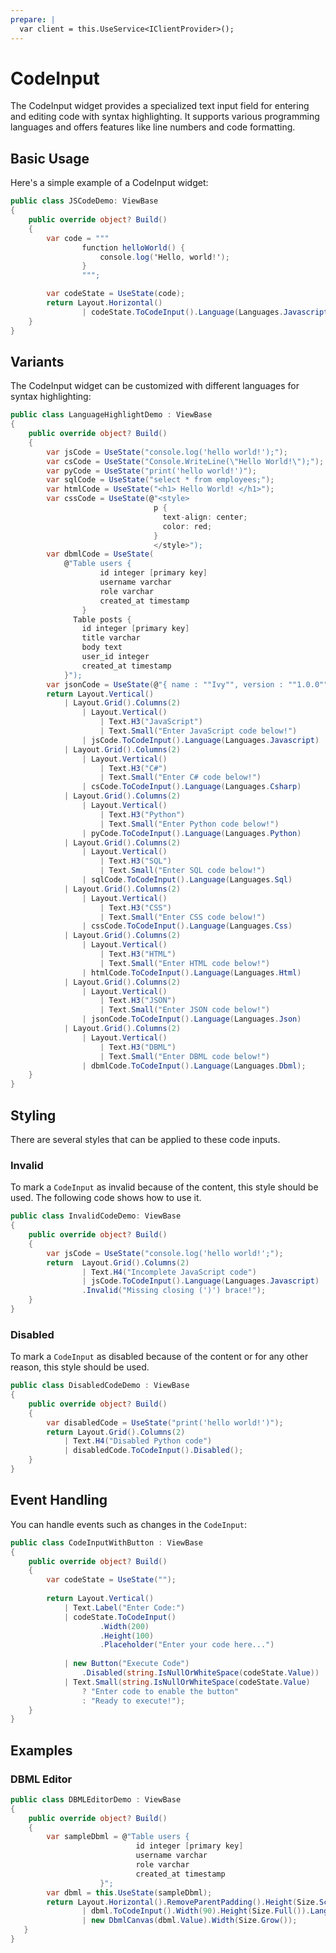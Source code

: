 ```yaml
---
prepare: |
  var client = this.UseService<IClientProvider>();
---
```


# CodeInput

The CodeInput widget provides a specialized text input field for entering and editing code with syntax highlighting. 
It supports various programming languages and offers features like line numbers and code formatting.

## Basic Usage

Here's a simple example of a CodeInput widget:

```csharp
public class JSCodeDemo: ViewBase
{
    public override object? Build()
    {
        var code = """
                function helloWorld() {
                    console.log('Hello, world!');
                }
                """;

        var codeState = UseState(code);
        return Layout.Horizontal() 
                | codeState.ToCodeInput().Language(Languages.Javascript);
    }
}        
```


## Variants

The CodeInput widget can be customized with different languages for syntax highlighting:

```csharp demo-tabs
public class LanguageHighlightDemo : ViewBase
{
    public override object? Build()
    {    
        var jsCode = UseState("console.log('hello world!');");
        var csCode = UseState("Console.WriteLine(\"Hello World!\");");
        var pyCode = UseState("print('hello world!')");
        var sqlCode = UseState("select * from employees;");
        var htmlCode = UseState("<h1> Hello World! </h1>");
        var cssCode = UseState(@"<style>
                                p {
                                  text-align: center;
                                  color: red;
                                } 
                                </style>");
        var dbmlCode = UseState(
            @"Table users {
                    id integer [primary key]
                    username varchar
                    role varchar
                    created_at timestamp
                }
              Table posts {
                id integer [primary key]
                title varchar
                body text
                user_id integer
                created_at timestamp
            }");
        var jsonCode = UseState(@"{ name : ""Ivy"", version : ""1.0.0""}");
        return Layout.Vertical()
            | Layout.Grid().Columns(2) 
                | Layout.Vertical()
                    | Text.H3("JavaScript")
                    | Text.Small("Enter JavaScript code below!") 
                | jsCode.ToCodeInput().Language(Languages.Javascript)
            | Layout.Grid().Columns(2)
                | Layout.Vertical()
                    | Text.H3("C#")
                    | Text.Small("Enter C# code below!")
                | csCode.ToCodeInput().Language(Languages.Csharp)
            | Layout.Grid().Columns(2)
                | Layout.Vertical()
                    | Text.H3("Python")
                    | Text.Small("Enter Python code below!")
                | pyCode.ToCodeInput().Language(Languages.Python)
            | Layout.Grid().Columns(2)
                | Layout.Vertical()
                    | Text.H3("SQL")
                    | Text.Small("Enter SQL code below!")
                | sqlCode.ToCodeInput().Language(Languages.Sql)
            | Layout.Grid().Columns(2)
                | Layout.Vertical()
                    | Text.H3("CSS")
                    | Text.Small("Enter CSS code below!")
                | cssCode.ToCodeInput().Language(Languages.Css)
            | Layout.Grid().Columns(2)
                | Layout.Vertical()
                    | Text.H3("HTML")
                    | Text.Small("Enter HTML code below!")
                | htmlCode.ToCodeInput().Language(Languages.Html)
            | Layout.Grid().Columns(2)
                | Layout.Vertical()
                    | Text.H3("JSON")
                    | Text.Small("Enter JSON code below!")
                | jsonCode.ToCodeInput().Language(Languages.Json)
            | Layout.Grid().Columns(2)
                | Layout.Vertical()
                    | Text.H3("DBML")
                    | Text.Small("Enter DBML code below!")
                | dbmlCode.ToCodeInput().Language(Languages.Dbml);        
    }   
}    
```

## Styling 
There are several styles that can be applied to these code inputs. 

### Invalid 
To mark a `CodeInput` as invalid because of the content, this style should be used. 
The following code shows how to use it. 

```csharp demo-below
public class InvalidCodeDemo: ViewBase
{
    public override object? Build()
    {
        var jsCode = UseState("console.log('hello world!';");
        return  Layout.Grid().Columns(2) 
                | Text.H4("Incomplete JavaScript code") 
                | jsCode.ToCodeInput().Language(Languages.Javascript)
                .Invalid("Missing closing (')') brace!");
    }
}
```

### Disabled 
To mark a `CodeInput` as disabled because of the content or for any other reason, this style
should be used. 

```csharp demo-below
public class DisabledCodeDemo : ViewBase
{
    public override object? Build()
    {
        var disabledCode = UseState("print('hello world!')");
        return Layout.Grid().Columns(2)
            | Text.H4("Disabled Python code")
            | disabledCode.ToCodeInput().Disabled();
    }
}
```


## Event Handling

You can handle events such as changes in the `CodeInput`: 

```csharp demo-below
public class CodeInputWithButton : ViewBase 
{
    public override object? Build()
    {        
        var codeState = UseState("");
        
        return Layout.Vertical()
            | Text.Label("Enter Code:")
            | codeState.ToCodeInput()
                    .Width(200)
                    .Height(100)
                    .Placeholder("Enter your code here...")
            
            | new Button("Execute Code")
                .Disabled(string.IsNullOrWhiteSpace(codeState.Value))
            | Text.Small(string.IsNullOrWhiteSpace(codeState.Value) 
                ? "Enter code to enable the button" 
                : "Ready to execute!");
    }
}

```


<WidgetDocs Type="Ivy.CodeInput" ExtensionTypes="Ivy.CodeInputExtensions" SourceUrl="https://github.com/Ivy-Interactive/Ivy-Framework/blob/main/Ivy/Widgets/Inputs/CodeInput.cs"/>

## Examples

### DBML Editor

```csharp demo-below
public class DBMLEditorDemo : ViewBase
{
    public override object? Build()
    {
        var sampleDbml = @"Table users {
                            id integer [primary key]
                            username varchar
                            role varchar
                            created_at timestamp
                    }";
        var dbml = this.UseState(sampleDbml);
        return Layout.Horizontal().RemoveParentPadding().Height(Size.Screen())
                | dbml.ToCodeInput().Width(90).Height(Size.Full()).Language(Languages.Dbml)
                | new DbmlCanvas(dbml.Value).Width(Size.Grow());
   }
}

``` 